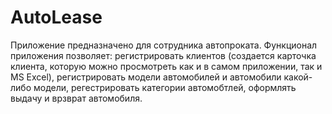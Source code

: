 # AutoLease
Приложение предназначено для сотрудника автопроката. 
Функционал приложения позволяет: 
регистрировать клиентов (создается карточка клиента, которую можно просмотреть как и в самом приложении, так и MS Excel), 
регистрировать модели автомобилей и автомобили какой-либо модели, 
регестрировать категории автомобтлей, 
оформлять выдачу и врзврат автомобиля. 
